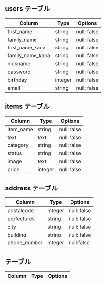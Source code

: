 ## users テーブル

| Column   | Type   | Options     |
| -------- | ------ | ----------- |
| first_name     | string | null: false |
| family_name     | string | null: false |
| first_name_kana     | string | null: false |
| family_name_kana     | string | null: false |
| nickname | string | null: false |
| password | string | null: false |
| birthday | integer| null: false |
| email    | string | null: false |

## items テーブル

| Column | Type   | Options     |
| ------ | ------ | ----------- |
| item_name| string | null: false |
| text   | text    | null: false |
| category| string | null: false |
| status | string  | null: false |
| image  |  text   | null: false |
| price  | integer | null: false |

## address テーブル

| Column | Type       | Options                        |
| ------ | ---------- | ------------------------------ |
| postalcode | integer | null: false |
| prefectures | string | null: false |
| city    | string  | null: false |
| building | string | null: false |
|phone_number | integer | null:false

##  テーブル

| Column  | Type       | Options        |
| ------- | ---------- | -------------- |
